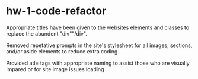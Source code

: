 # hw-1-code-refactor

Appropriate titles have been given to the websites elements and classes to replace the abundent "div""/div".

Removed repetative prompts in the site's stylesheet for all images, sections, and/or aside elements to reduce extra coding

Provided atl= tags with appropriate naming to assist those who are visually impared or for site image issues loading


